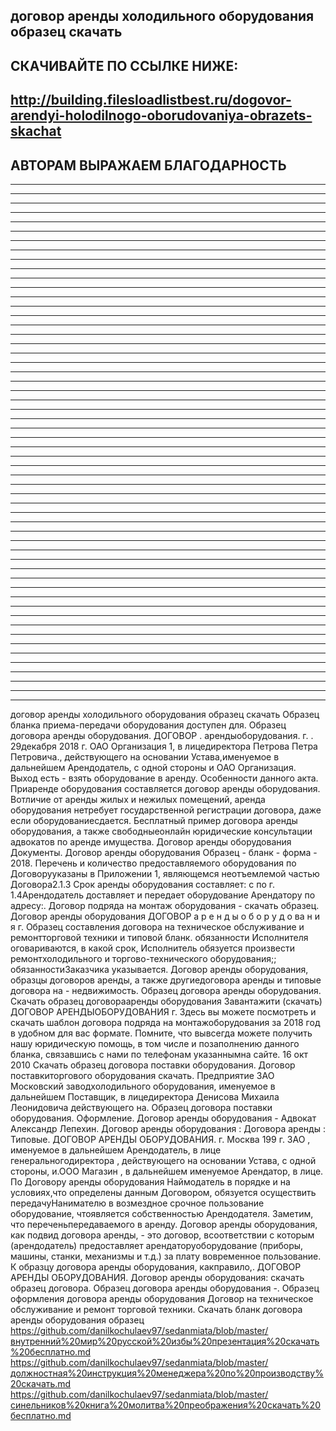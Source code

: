договор аренды холодильного оборудования образец скачать
--------------------------------------------------
СКАЧИВАЙТЕ ПО ССЫЛКЕ НИЖЕ:
--------------------------------------------------
http://building.filesloadlistbest.ru/dogovor-arendyi-holodilnogo-oborudovaniya-obrazets-skachat
--------------------------------------------------
АВТОРАМ ВЫРАЖАЕМ БЛАГОДАРНОСТЬ
--------------------------------------------------
--------------------------------------------------
--------------------------------------------------
--------------------------------------------------
--------------------------------------------------
--------------------------------------------------
--------------------------------------------------
--------------------------------------------------
--------------------------------------------------
--------------------------------------------------
--------------------------------------------------
--------------------------------------------------
--------------------------------------------------
--------------------------------------------------
--------------------------------------------------
--------------------------------------------------
--------------------------------------------------
--------------------------------------------------
--------------------------------------------------
--------------------------------------------------
--------------------------------------------------
--------------------------------------------------
--------------------------------------------------
--------------------------------------------------
--------------------------------------------------
--------------------------------------------------
--------------------------------------------------
--------------------------------------------------
--------------------------------------------------
--------------------------------------------------
--------------------------------------------------
--------------------------------------------------
--------------------------------------------------
--------------------------------------------------
--------------------------------------------------
--------------------------------------------------
--------------------------------------------------
--------------------------------------------------
--------------------------------------------------
--------------------------------------------------
--------------------------------------------------
--------------------------------------------------
--------------------------------------------------
--------------------------------------------------
--------------------------------------------------
--------------------------------------------------
--------------------------------------------------
--------------------------------------------------
--------------------------------------------------
--------------------------------------------------
--------------------------------------------------
--------------------------------------------------
--------------------------------------------------
--------------------------------------------------
--------------------------------------------------
--------------------------------------------------
--------------------------------------------------
договор аренды холодильного оборудования образец скачать Образец бланка приема-передачи оборудования доступен для. Образец договора аренды оборудования. ДОГОВОР  . арендыоборудования. г. . 29декабря 2018 г. ОАО Организация 1, в лицедиректора Петрова Петра Петровича., действующего на основании Устава,именуемое в дальнейшем Арендодатель, с одной стороны и ОАО Организация. Выход есть - взять оборудование в аренду. Особенности данного акта. Приаренде оборудования составляется договор аренды оборудования. Вотличие от аренды жилых и нежилых помещений, аренда оборудования нетребует государственной регистрации договора, даже если оборудованиесдается. Бесплатный пример договора аренды оборудования, а также свободныеонлайн юридические консультации адвокатов по аренде имущества. Договор аренды оборудования  Документы. Договор аренды оборудования  Образец - бланк - форма - 2018. Перечень и количество предоставляемого оборудования по Договорууказаны в Приложении  1, являющемся неотъемлемой частью Договора2.1.3 Срок аренды оборудования составляет: с  по  г. 1.4Арендодатель доставляет и передает оборудование Арендатору по адресу:. Договор подряда на монтаж оборудования - скачать образец. Договор аренды оборудования ДОГОВОР   а р е н д ы о б о р у д о ва н и я г. Образец составления договора на техническое обслуживание и ремонтторговой техники и типовой бланк.  обязанности Исполнителя оговариваются, в какой срок, Исполнитель обязуется произвести ремонтхолодильного и торгово-технического оборудования;; обязанностиЗаказчика  указывается. Договор аренды оборудования, образцы договоров аренды, а также другиедоговора аренды и типовые договора на  - недвижимость. Образец договора аренды оборудования. Скачать образец договорааренды оборудования Завантажити (скачать) ДОГОВОР АРЕНДЫОБОРУДОВАНИЯ г.
Здесь вы можете посмотреть и скачать шаблон договора подряда на монтажоборудования за 2018 год в удобном для вас формате. Помните, что вывсегда можете получить нашу юридическую помощь, в том числе и позаполнению данного бланка, связавшись с нами по телефонам указаннымна сайте. 16 окт 2010  Скачать образец договора поставки оборудования.  Договор поставкиторгового оборудования скачать.  Предприятие ЗАО Московский заводхолодильного оборудования, именуемое в дальнейшем Поставщик, в лицедиректора Денисова Михаила Леонидовича действующего на. Образец договора поставки оборудования. Оформление. Договор аренды оборудования - Адвокат Александр Лепехин. Договор аренды оборудования : Договора аренды : Типовые. ДОГОВОР АРЕНДЫ ОБОРУДОВАНИЯ. г. Москва   199 г. ЗАО , именуемое в дальнейшем Арендодатель, в лице генеральногодиректора , действующего на основании Устава, с одной стороны, и.ООО Магазин , в дальнейшем именуемое Арендатор, в лице. По Договору аренды оборудования Наймодатель в порядке и на условиях,что определены данным Договором, обязуется осуществить передачуНанимателю в возмездное срочное пользование оборудование, чтоявляется собственностью Арендодателя. Заметим, что переченьпередаваемого в аренду. Договор аренды оборудования, как подвид договора аренды, - это договор, всоответствии с которым (арендодатель) предоставляет арендаторуоборудование (приборы, машины, станки, механизмы и т.д.) за плату вовременное пользование. К образцу договора аренды оборудования, какправило,. ДОГОВОР АРЕНДЫ ОБОРУДОВАНИЯ. Договор аренды оборудования: скачать образец договора. Образец договора аренды оборудования -. Образец оформления договора аренды оборудования
Договор на техническое обслуживание и ремонт торговой техники. Скачать бланк договора аренды оборудования образец
https://github.com/danilkochulaev97/sedanmiata/blob/master/внутренний%20мир%20русской%20избы%20презентация%20скачать%20бесплатно.md
https://github.com/danilkochulaev97/sedanmiata/blob/master/должностная%20инструкция%20менеджера%20по%20производству%20скачать.md
https://github.com/danilkochulaev97/sedanmiata/blob/master/синельников%20книга%20молитва%20преображения%20скачать%20бесплатно.md